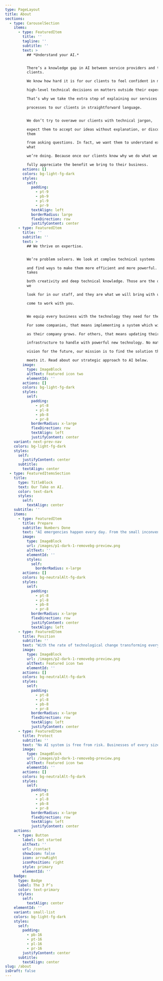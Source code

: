```yaml
---
type: PageLayout
title: About
sections:
  - type: CarouselSection
    items:
      - type: FeaturedItem
        title: ''
        tagline: ''
        subtitle: ''
        text: >
          ## *Understand your AI.*


          There’s a knowledge gap in AI between service providers and their
          clients.

          We know how hard it is for our clients to feel confident in making

          high-level technical decisions on matters outside their expertise.

          That’s why we take the extra step of explaining our services and

          processes to our clients in straightforward language.


          We don’t try to overawe our clients with technical jargon,

          expect them to accept our ideas without explanation, or discourage
          them

          from asking questions. In fact, we want them to understand exactly
          what

          we’re doing. Because once our clients know why we do what we do, they

          fully appreciate the benefit we bring to their business.
        actions: []
        colors: bg-light-fg-dark
        styles:
          self:
            padding:
              - pt-9
              - pb-9
              - pl-9
              - pr-9
            textAlign: left
            borderRadius: large
            flexDirection: row
            justifyContent: center
      - type: FeaturedItem
        title: ''
        subtitle: ''
        text: >
          ## We thrive on expertise.


          We’re problem solvers. We look at complex technical systems

          and find ways to make them more efficient and more powerful. That
          takes

          both creativity and deep technical knowledge. Those are the qualities
          we

          look for in our staff, and they are what we will bring with us when we

          come to work with you.


          We equip every business with the technology they need for the future.

          For some companies, that means implementing a system which will scale

          as their company grows. For others, that means updating their

          infrastructure to handle with powerful new technology. No matter your

          vision for the future, our mission is to find the solution that best

          meets it. Read about our strategic approach to AI below.
        image:
          type: ImageBlock
          altText: Featured icon two
          elementId: ''
        actions: []
        colors: bg-light-fg-dark
        styles:
          self:
            padding:
              - pt-8
              - pl-8
              - pb-8
              - pr-8
            borderRadius: x-large
            flexDirection: row
            textAlign: left
            justifyContent: center
    variant: next-prev-nav
    colors: bg-light-fg-dark
    styles:
      self:
        justifyContent: center
      subtitle:
        textAlign: center
  - type: FeaturedItemsSection
    title:
      type: TitleBlock
      text: Our Take on AI.
      color: text-dark
      styles:
        self:
          textAlign: center
    subtitle: ''
    items:
      - type: FeaturedItem
        title: Prepare
        subtitle: Numbers Done
        text: "AI emergencies happen every day. From the small inconveniences of old\nand failing hardware to large problems caused by natural disasters,\nfire damage, and electricity outages. Our proactive approach to AI\nmanagement mitigates the risk of an unexpected failure. But, should the\nworst happen, we provide 24/7 support to ensure you are never\nwithout\_service.\n"
        image:
          type: ImageBlock
          url: /images/p1-dark-1-removebg-preview.png
          altText: ''
          elementId: ''
          styles:
            self:
              borderRadius: x-large
        actions: []
        colors: bg-neutralAlt-fg-dark
        styles:
          self:
            padding:
              - pt-8
              - pl-8
              - pb-8
              - pr-8
            borderRadius: x-large
            flexDirection: row
            justifyContent: center
            textAlign: left
      - type: FeaturedItem
        title: Position
        subtitle: ''
        text: "With the rate of technological change transforming every corner of\nthe economy, businesses must be adaptable to keep pace. Managed AI\nservices provide a crucial role in helping businesses make the best use\nof their resources. We strategize with businesses to find the solutions\nthat will leave them well-placed to take advantage of opportunities as\nthey\_arise.\n"
        image:
          type: ImageBlock
          url: /images/p2-dark-1-removebg-preview.png
          altText: Featured icon two
          elementId: ''
        actions: []
        colors: bg-neutralAlt-fg-dark
        styles:
          self:
            padding:
              - pt-8
              - pl-8
              - pb-8
              - pr-8
            borderRadius: x-large
            flexDirection: row
            textAlign: left
            justifyContent: center
      - type: FeaturedItem
        title: Protect
        subtitle: ''
        text: "No AI system is free from risk. Businesses of every size need to\nguard against data leaks, security breaches, and exploitable weaknesses\ndue to human error. But keeping data safe also requires protection from\naccident and system failure. We follow industry compliance standards\nthat not only safeguard data privacy, but also aid in backup\nand\_recovery.\n"
        image:
          type: ImageBlock
          url: /images/p3-dark-1-removebg-preview.png
          altText: Featured icon two
          elementId: ''
        actions: []
        colors: bg-neutralAlt-fg-dark
        styles:
          self:
            padding:
              - pt-8
              - pl-8
              - pb-8
              - pr-8
            borderRadius: x-large
            flexDirection: row
            textAlign: left
            justifyContent: center
    actions:
      - type: Button
        label: Get started
        altText: ''
        url: /contact
        showIcon: false
        icon: arrowRight
        iconPosition: right
        style: primary
        elementId: ''
    badge:
      type: Badge
      label: The 3 P’s
      color: text-primary
      styles:
        self:
          textAlign: center
    elementId: ''
    variant: small-list
    colors: bg-light-fg-dark
    styles:
      self:
        padding:
          - pb-16
          - pt-16
          - pl-16
          - pr-16
        justifyContent: center
      subtitle:
        textAlign: center
slug: /about
isDraft: false
---
```


